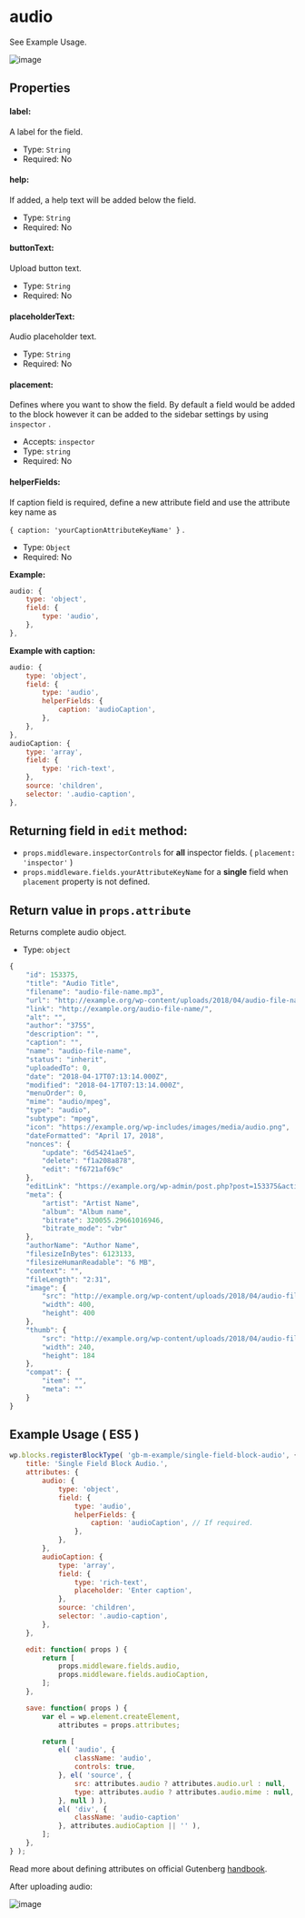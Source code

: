 # audio

See Example Usage.

![image](https://user-images.githubusercontent.com/6297436/39362275-78fb9c68-4a43-11e8-8ba6-66b63025696d.png)



## Properties

#### label:

A label for the field.

- Type: `String`
- Required: No

#### help:

If added, a help text will be added below the field.

- Type: `String`
- Required: No

#### buttonText:

Upload button text.

- Type: `String`
- Required: No

#### placeholderText:

Audio placeholder text.

- Type: `String`
- Required: No

#### placement:

Defines where you want to show the field. By default a field would be added to the block however it can be added to the sidebar settings by using `inspector` .

- Accepts: `inspector`
- Type: `string`
- Required: No

#### helperFields:

If caption field is required, define a new attribute field and use the attribute key name as 

`{ caption: 'yourCaptionAttributeKeyName' }` .

- Type: `Object`
- Required: No



**Example:**

```js
audio: {
	type: 'object',
	field: {
		type: 'audio',
	},
},
```

**Example with caption:**

```js
audio: {
	type: 'object',
	field: {
		type: 'audio',
		helperFields: {
			caption: 'audioCaption',
		},
	},
},
audioCaption: {
	type: 'array',
	field: {
		type: 'rich-text',
	},
	source: 'children',
	selector: '.audio-caption',
},
```



## Returning field in `edit` method:

- `props.middleware.inspectorControls` for **all** inspector fields. ( `placement: 'inspector'` )
- `props.middleware.fields.yourAttributeKeyName` for a **single** field when `placement` property is not defined.




## Return value in `props.attribute`

Returns complete audio object.

- Type: `object`

```javascript
{
	"id": 153375,
	"title": "Audio Title",
	"filename": "audio-file-name.mp3",
	"url": "http://example.org/wp-content/uploads/2018/04/audio-file-name.mp3",
	"link": "http://example.org/audio-file-name/",
	"alt": "",
	"author": "3755",
	"description": "",
	"caption": "",
	"name": "audio-file-name",
	"status": "inherit",
	"uploadedTo": 0,
	"date": "2018-04-17T07:13:14.000Z",
	"modified": "2018-04-17T07:13:14.000Z",
	"menuOrder": 0,
	"mime": "audio/mpeg",
	"type": "audio",
	"subtype": "mpeg",
	"icon": "https://example.org/wp-includes/images/media/audio.png",
	"dateFormatted": "April 17, 2018",
	"nonces": {
		"update": "6d54241ae5",
		"delete": "f1a208a878",
		"edit": "f6721af69c"
	},
	"editLink": "https://example.org/wp-admin/post.php?post=153375&action=edit",
	"meta": {
		"artist": "Artist Name",
		"album": "Album name",
		"bitrate": 320055.29661016946,
		"bitrate_mode": "vbr"
	},
	"authorName": "Author Name",
	"filesizeInBytes": 6123133,
	"filesizeHumanReadable": "6 MB",
	"context": "",
	"fileLength": "2:31",
	"image": {
		"src": "http://example.org/wp-content/uploads/2018/04/audio-file-name-mp3-image.jpg",
		"width": 400,
		"height": 400
	},
	"thumb": {
		"src": "http://example.org/wp-content/uploads/2018/04/audio-file-name-mp3-image-240x184.jpg",
		"width": 240,
		"height": 184
	},
	"compat": {
		"item": "",
		"meta": ""
	}
}
```




## Example Usage ( ES5 )

```js
wp.blocks.registerBlockType( 'gb-m-example/single-field-block-audio', {
	title: 'Single Field Block Audio.',
	attributes: {
		audio: {
			type: 'object',
			field: {
				type: 'audio',
				helperFields: {
					caption: 'audioCaption', // If required.
				},
			},
		},
		audioCaption: {
			type: 'array',
			field: {
				type: 'rich-text',
				placeholder: 'Enter caption',
			},
			source: 'children',
			selector: '.audio-caption',
		},
	},

	edit: function( props ) {
		return [
			props.middleware.fields.audio,
			props.middleware.fields.audioCaption,
		];
	},

	save: function( props ) {
		var el = wp.element.createElement,
			attributes = props.attributes;

		return [
			el( 'audio', {
				className: 'audio',
				controls: true,
			}, el( 'source', {
				src: attributes.audio ? attributes.audio.url : null,
				type: attributes.audio ? attributes.audio.mime : null,
			}, null ) ),
			el( 'div', { 
				className: 'audio-caption' 
			}, attributes.audioCaption || '' ),
		];
	},
} );
```

Read more about defining attributes on official Gutenberg [handbook](https://wordpress.org/gutenberg/handbook/block-api/attributes/).



After uploading audio:

![image](https://user-images.githubusercontent.com/6297436/39365283-50925716-4a4e-11e8-8141-ffd2e2374a53.png)
